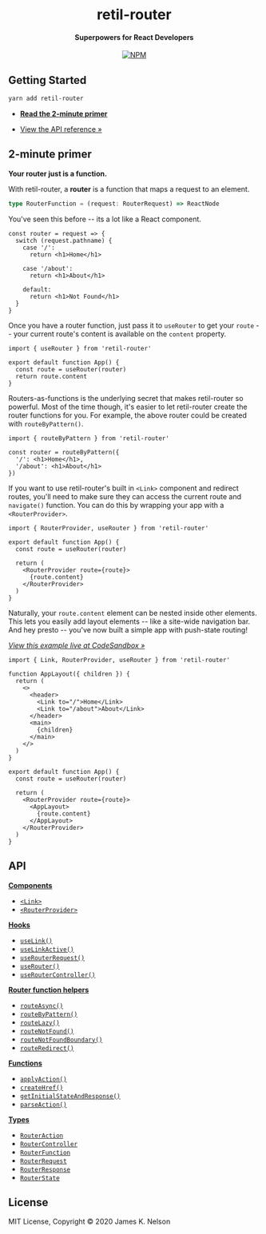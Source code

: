 <h1 align="center">
  retil-router
</h1>

<h4 align="center">
  Superpowers for React Developers
</h4>

<p align="center">
  <a href="https://www.npmjs.com/package/retil-router"><img alt="NPM" src="https://img.shields.io/npm/v/retil-router.svg"></a>
</p>


## Getting Started

```bash
yarn add retil-router
```

- [**Read the 2-minute primer**](#2-minute-primer)
<!-- - Why React Routing Library? *(coming soon*)* -->
<!-- - [View the guided examples &raquo;](./examples) -->
- [View the API reference &raquo;](https://github.com/jamesknelson/retil/blob/master/docs/router-api.md)
<!-- - Try a Real-world example on CodeSandbox &raquo; *(coming soon)* -->


## 2-minute primer

**Your router just is a function.**

With retil-router, a **router** is a function that maps a request to an element.

```ts
type RouterFunction = (request: RouterRequest) => ReactNode
```

You've seen this before -- its a lot like a React component.

```tsx
const router = request => {
  switch (request.pathname) {
    case '/':
      return <h1>Home</h1>

    case '/about':
      return <h1>About</h1>

    default:
      return <h1>Not Found</h1>
  }
}
```

Once you have a router function, just pass it to `useRouter` to get your `route` -- your current route's content is available on the `content` property.

```tsx
import { useRouter } from 'retil-router'

export default function App() {
  const route = useRouter(router)
  return route.content
}
```

Routers-as-functions is the underlying secret that makes retil-router so powerful. Most of the time though, it's easier to let retil-router create the router functions for you. For example, the above router could be created with `routeByPattern()`.

```tsx
import { routeByPattern } from 'retil-router'

const router = routeByPattern({
  '/': <h1>Home</h1>,
  '/about': <h1>About</h1>
})
```

If you want to use retil-router's built in `<Link>` component and redirect routes, you'll need to make sure they can access the current route and `navigate()` function. You can do this by wrapping your app with a `<RouterProvider>`.

```tsx
import { RouterProvider, useRouter } from 'retil-router'

export default function App() {
  const route = useRouter(router)
  
  return (
    <RouterProvider route={route}>
      {route.content}
    </RouterProvider>
  )
}
```

Naturally, your `route.content` element can be nested inside other elements. This lets you easily add layout elements -- like a site-wide navigation bar. And hey presto -- you've now built a simple app with push-state routing!

[*View this example live at CodeSandbox &raquo;*](https://codesandbox.io/s/rrl-minimal-vsdsd)

```tsx
import { Link, RouterProvider, useRouter } from 'retil-router'

function AppLayout({ children }) {
  return (
    <>
      <header>
        <Link to="/">Home</Link>
        <Link to="/about">About</Link>
      </header>
      <main>
        {children}
      </main>
    </>
  )
}

export default function App() {
  const route = useRouter(router)
  
  return (
    <RouterProvider route={route}>
      <AppLayout>
        {route.content}
      </AppLayout>
    </RouterProvider>
  )
}
```

<!--

TODO

## Examples and guides

- [Minimal live example]()
- [Full real-world live example]()

--- 

- [Route parameters guide]()
- [Not found boundaries guide](./examples/not-found-boundary)
- [Redirects guide]()
- [Nested routers guide]()
- [Nested layouts guide]()
- [Concurrent mode guide]()
- [Pre-caching data guide]()
- [Loading indicators guide]()
- [Animated transitions guide]()
- [Authentication guide]()
- [SSR guide]()

-->


## API

[**Components**](https://github.com/jamesknelson/retil/blob/master/docs/router-api.md#components)

- [`<Link>`](https://github.com/jamesknelson/retil/blob/master/docs/router-api.md#link)
- [`<RouterProvider>`](https://github.com/jamesknelson/retil/blob/master/docs/router-api.md#routerprovider)

[**Hooks**](https://github.com/jamesknelson/retil/blob/master/docs/router-api.md#hooks)

- [`useLink()`](https://github.com/jamesknelson/retil/blob/master/docs/router-api.md#uselink)
- [`useLinkActive()`](https://github.com/jamesknelson/retil/blob/master/docs/router-api.md#uselinkactive)
- [`useRouterRequest()`](https://github.com/jamesknelson/retil/blob/master/docs/router-api.md#userouterrequest)
- [`useRouter()`](https://github.com/jamesknelson/retil/blob/master/docs/router-api.md#userouter)
- [`useRouterController()`](https://github.com/jamesknelson/retil/blob/master/docs/router-api.md#useroutercontroller)

[**Router function helpers**](https://github.com/jamesknelson/retil/blob/master/docs/router-api.md#router-function-helpers)

- [`routeAsync()`](https://github.com/jamesknelson/retil/blob/master/docs/router-api.md#routeasync)
- [`routeByPattern()`](https://github.com/jamesknelson/retil/blob/master/docs/router-api.md#routebypattern)
- [`routeLazy()`](https://github.com/jamesknelson/retil/blob/master/docs/router-api.md#routelazy)
- [`routeNotFound()`](https://github.com/jamesknelson/retil/blob/master/docs/router-api.md#routenotfound)
- [`routeNotFoundBoundary()`](https://github.com/jamesknelson/retil/blob/master/docs/router-api.md#routenotfoundboundary)
- [`routeRedirect()`](https://github.com/jamesknelson/retil/blob/master/docs/router-api.md#routeredirect)

[**Functions**](https://github.com/jamesknelson/retil/blob/master/docs/router-api.md#functions)

- [`applyAction()`](https://github.com/jamesknelson/retil/blob/master/docs/router-api.md#applyaction)
- [`createHref()`](https://github.com/jamesknelson/retil/blob/master/docs/router-api.md#createhref)
- [`getInitialStateAndResponse()`](https://github.com/jamesknelson/retil/blob/master/docs/router-api.md#getinitialstateandresponse)
- [`parseAction()`](https://github.com/jamesknelson/retil/blob/master/docs/router-api.md#parseaction)

[**Types**](https://github.com/jamesknelson/retil/blob/master/docs/router-api.md#types)

- [`RouterAction`](https://github.com/jamesknelson/retil/blob/master/docs/router-api.md#routeraction)
- [`RouterController`](https://github.com/jamesknelson/retil/blob/master/docs/router-api.md#routercontroller)
- [`RouterFunction`](https://github.com/jamesknelson/retil/blob/master/docs/router-api.md#routerfunction)
- [`RouterRequest`](https://github.com/jamesknelson/retil/blob/master/docs/router-api.md#routerrequest)
- [`RouterResponse`](https://github.com/jamesknelson/retil/blob/master/docs/router-api.md#routerresponse)
- [`RouterState`](https://github.com/jamesknelson/retil/blob/master/docs/router-api.md#routerstate)


## License

MIT License, Copyright &copy; 2020 James K. Nelson
